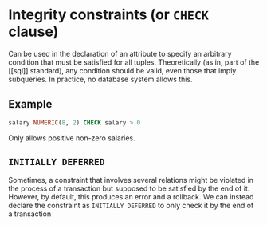 # Integrity constraints (or `CHECK` clause)
Can be used in the declaration of an attribute to specify an arbitrary condition that must be satisfied for all tuples. Theoretically (as in, part of the [[sql]] standard), any condition should be valid, even those that imply subqueries. In practice, no database system allows this.

## Example
```sql
salary NUMERIC(8, 2) CHECK salary > 0
```

Only allows positive non-zero salaries.

## `INITIALLY DEFERRED`
Sometimes, a constraint that involves several relations might be violated in the process of a transaction but supposed to be satisfied by the end of it. However, by default, this produces an error and a rollback. We can instead declare the constraint as `INITIALLY DEFERRED` to only check it by the end of a transaction
